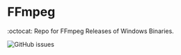 # FFmpeg
:octocat: Repo for FFmpeg Releases of Windows Binaries.

![GitHub issues](https://img.shields.io/github/issues/dinopkg/ffmpeg)
